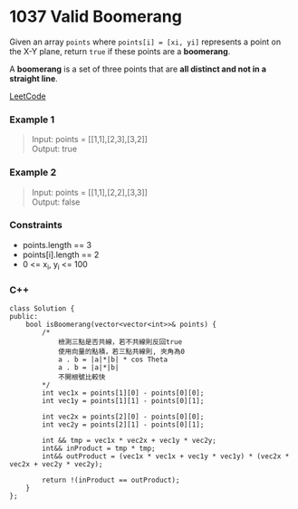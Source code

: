 # 1037 Valid Boomerang

Given an array `points` where `points[i] = [xi, yi]` represents a point on the X-Y plane, return `true` if these points are a <b>boomerang</b>.

A <b>boomerang</b> is a set of three points that are <b>all distinct and not in a straight line</b>.


[LeetCode](https://leetcode.cn/problems/valid-boomerang/)

### Example 1

>Input: points = [[1,1],[2,3],[3,2]]  
Output: true  

### Example 2

>Input: points = [[1,1],[2,2],[3,3]]  
Output: false
  

### Constraints

* points.length == 3
* points[i].length == 2
* 0 <= x<sub>i</sub>, y<sub>i</sub> <= 100

### C++ 

```
class Solution {
public:
    bool isBoomerang(vector<vector<int>>& points) {
        /*
            檢測三點是否共線，若不共線則反回true
            使用向量的點積，若三點共線則, 夾角為0
            a . b = |a|*|b| * cos Theta
            a . b = |a|*|b|
            不開根號比較快
        */
        int vec1x = points[1][0] - points[0][0];
        int vec1y = points[1][1] - points[0][1];

        int vec2x = points[2][0] - points[0][0];
        int vec2y = points[2][1] - points[0][1];

        int && tmp = vec1x * vec2x + vec1y * vec2y;
        int&& inProduct = tmp * tmp;
        int&& outProduct = (vec1x * vec1x + vec1y * vec1y) * (vec2x * vec2x + vec2y * vec2y);

        return !(inProduct == outProduct);
    }
};
```